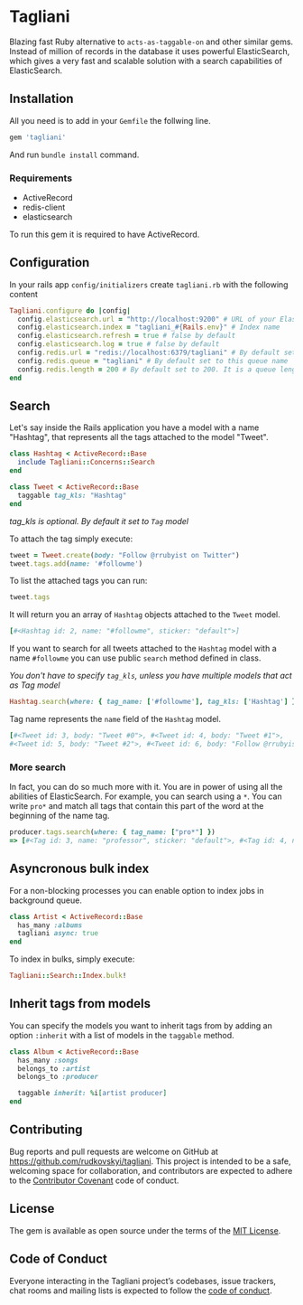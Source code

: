 # Tagliani

Blazing fast Ruby alternative to `acts-as-taggable-on` and other similar gems. Instead of million of records in the database it uses powerful ElasticSearch, which gives a very fast and scalable solution with a search capabilities of ElasticSearch.

## Installation

All you need is to add in your `Gemfile` the follwing line.

```ruby
gem 'tagliani'
```

And run `bundle install` command.

### Requirements

* ActiveRecord
* redis-client
* elasticsearch

To run this gem it is required to have ActiveRecord.

## Configuration

In your rails app `config/initializers` create `tagliani.rb` with the following content

```ruby
Tagliani.configure do |config|
  config.elasticsearch.url = "http://localhost:9200" # URL of your ElasticSearch service, by default set to this endpoint
  config.elasticsearch.index = "tagliani_#{Rails.env}" # Index name
  config.elasticsearch.refresh = true # false by default
  config.elasticsearch.log = true # false by default
  config.redis.url = "redis://localhost:6379/tagliani" # By default set to this endpoint
  config.redis.queue = "tagliani" # By default set to this queue name
  config.redis.length = 200 # By default set to 200. It is a queue length per bulk that is going to be sent to ElasticSearch
end
```

## Search

Let's say inside the Rails application you have a model with a name "Hashtag", that represents all the tags attached to the model "Tweet".

```ruby
class Hashtag < ActiveRecord::Base
  include Tagliani::Concerns::Search
end

class Tweet < ActiveRecord::Base
  taggable tag_kls: "Hashtag"
end
```

*tag_kls is optional. By default it set to `Tag` model*

To attach the tag simply execute:

```ruby
tweet = Tweet.create(body: "Follow @rrubyist on Twitter")
tweet.tags.add(name: '#followme')
```

To list the attached tags you can run:

```ruby
tweet.tags
```

It will return you an array of `Hashtag` objects attached to the `Tweet` model.

```ruby
[#<Hashtag id: 2, name: "#followme", sticker: "default">]
```

If you want to search for all tweets attached to the `Hashtag` model with a name `#followme` you can use public `search` method defined in class.

*You don't have to specify `tag_kls`, unless you have multiple models that act as Tag model*

```ruby
Hashtag.search(where: { tag_name: ['#followme'], tag_kls: ['Hashtag'] }
```

Tag name represents the `name` field of the `Hashtag` model.

```ruby
[#<Tweet id: 3, body: "Tweet #0">, #<Tweet id: 4, body: "Tweet #1">, 
#<Tweet id: 5, body: "Tweet #2">, #<Tweet id: 6, body: "Follow @rrubyist on Twitter">]
```

### More search

In fact, you can do so much more with it. You are in power of using all the abilities of ElasticSearch. For example, you can search using a `*`. You can write `pro*` and match all tags that contain this part of the word at the beginning of the name tag.

```ruby
producer.tags.search(where: { tag_name: ["pro*"] })
=> [#<Tag id: 3, name: "professor", sticker: "default">, #<Tag id: 4, name: "professional", sticker: "default">]
```

## Asyncronous bulk index

For a non-blocking processes you can enable option to index jobs in background queue.

```ruby
class Artist < ActiveRecord::Base
  has_many :albums
  tagliani async: true
end
```

To index in bulks, simply execute:
```ruby
Tagliani::Search::Index.bulk!
```

## Inherit tags from models

You can specify the models you want to inherit tags from by adding an option `:inherit` with a list of models in the `taggable` method.

```ruby
class Album < ActiveRecord::Base
  has_many :songs
  belongs_to :artist
  belongs_to :producer

  taggable inherit: %i[artist producer]
end
```

## Contributing

Bug reports and pull requests are welcome on GitHub at https://github.com/rudkovskyi/tagliani. This project is intended to be a safe, welcoming space for collaboration, and contributors are expected to adhere to the [Contributor Covenant](http://contributor-covenant.org) code of conduct.

## License

The gem is available as open source under the terms of the [MIT License](https://opensource.org/licenses/MIT).

## Code of Conduct

Everyone interacting in the Tagliani project’s codebases, issue trackers, chat rooms and mailing lists is expected to follow the [code of conduct](https://github.com/rudkovskyi/tagliani/blob/master/CODE_OF_CONDUCT.md).
